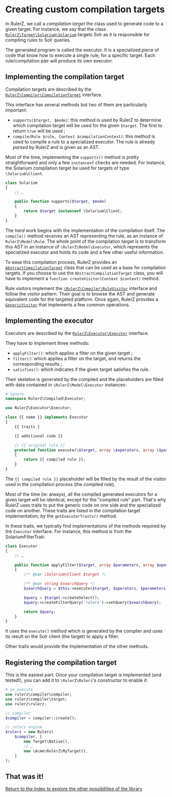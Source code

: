 Creating custom compilation targets
===================================

In RulerZ, we call a *compilation target* the class used to generate code to a
given target. For instance, we say that the class [`RulerZ\Target\Solarium\Solarium`](https://github.com/K-Phoen/rulerz/blob/master/src/Target/Solarium/Solarium.php)
targets Solr as it is responsible for compiling rules to Solr queries.

The generated program is called the executor. It is a specialized piece of code
that know how to execute a single rule, for a specific target. Each
rule/compilation pair will produce its own executor.

## Implementing the compilation target

Compilation targets are described by the [`RulerZ\Compiler\CompilationTarget`](https://github.com/K-Phoen/rulerz/blob/master/src/Compiler/CompilationTarget.php)
interface.

This interface has several methods but two of them are particularly important:
* `supports($target, $mode)`: this method is used by RulerZ to determine which
   compilation target will be used for the given `$target`. The first to return
   `true` will be used ;
* `compile(Rule $rule, Context $compilationContext)`: this method is used to
   compile a rule to a specialized executor. The rule is already *parsed* by
   RulerZ and is given as an AST.

Most of the time, implementing the `supports()` method is pretty straightforward
and only a few `instanceof` checks are needed. For instance, the Solarium
compilation target be used for targets of type `\Solarium\Client`.

```php
class Solarium
{
    // …

    public function supports($target, $mode)
    {
        return $target instanceof \Solarium\Client;
    }
}
```

The *hard* work begins with the implementation of the compilation itself. The
`compile()` method receives an AST representing the rule, as an instance of
`RulerZ\Model\Rule`. The whole point of the compilation target is to transform
this AST in an instance of `\RulerZ\Model\Executor`, which represents the
specialized executor and holds its code and a few other useful information.

To ease this compilation process, RulerZ provides an [`AbstractCompilationTarget`](https://github.com/K-Phoen/rulerz/blob/master/src/Target/AbstractCompilationTarget.php)
class that can be used as a base for compilation targets.
If you choose to use the `AbstractCompilationTarget` class, you will have to
implement a `function createVisitor(Context $context)` method.

Rule visitors implement the [`\RulerZ\Compiler\RuleVisitor`](https://github.com/K-Phoen/rulerz/blob/master/src/Compiler/RuleVisitor.php)
interface and follow the *visitor* pattern. Their goal is to browse the AST and
generate equivalent code for the targeted platform.
Once again, RulerZ provides a [`GenericVisitor`](https://github.com/K-Phoen/rulerz/blob/master/src/Target/GenericVisitor.php)
that implements a few common operations.

## Implementing the executor

Executors are described by the [`RulerZ\Executor\Executor`](https://github.com/K-Phoen/rulerz/blob/master/src/Executor/Executor.php)
interface.

They have to implement three methods:
* `applyFilter()`: which applies a filter on the given target ;
* `filter()`: which applies a filter on the target, and returns the
  corresponding results ;
* `satisfies()`: which indicates if the given target satisfies the rule.

Their skeleton is generated by the compiled and the placeholders are filled with
data contained in `\RulerZ\Model\Executor` instances:

```php
# ignore
namespace RulerZ\Compiled\Executor;

use RulerZ\Executor\Executor;

class {{ name }} implements Executor
{
    {{ traits }

    {{ additional code }}

    // {{ original rule }}
    protected function execute(\$target, array \$operators, array \$parameters)
    {
        return {{ compiled rule }};
    }
}
```

The ``{{ compiled rule }}`` placeholder will be filled by the result of the
visitor used in the compilation process (the compiled rule).

Most of the time (ie: always), all the compiled generated executors for a
given target will be identical, except for the "compiled rule" part.
That's why RulerZ uses traits to put the generic code on one side and the
specialized code on another. These traits are listed in the compilation target
implementation, by the `getExecutorTraits()` method.

In these traits, we typically find implementations of the methods required by the
`Executor` interface.
For instance, this method is from the SolariumFilterTrait:

```php
class Executor
{
    // …

    public function applyFilter($target, array $parameters, array $operators, ExecutionContext $context)
    {
        /** @var \Solarium\Client $target */

        /** @var string $searchQuery */
        $searchQuery = $this->execute($target, $operators, $parameters);

        $query = $target->createSelect();
        $query->createFilterQuery('rulerz')->setQuery($searchQuery);

        return $query;
    }
}
```

It uses the `execute()` method which is generated by the compiler and uses its
result on the Solr client (the target) to apply a filter.

Other traits would provide the implementation of the other methods.

## Registering the compilation target

This is the easiest part. Once your compilation target is implemented (and tested!),
you can add it to `\RulerZ\Rulerz`'s constructor to enable it:

```php
# no_execute
use rulerz\compiler\compiler;
use rulerz\compiler\target;
use rulerz\rulerz;

// compiler
$compiler = compiler::create();

// rulerz engine
$rulerz = new Rulerz(
    $compiler, [
        new Target\Native(),
        // …
        new \Acme\RulerZ\MyTarget(),
    ]
);
```

## That was it!

[Return to the index to explore the other possibilities of the library](index.md)
